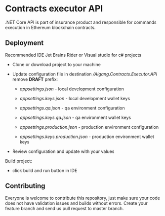 # Contracts executor API

.NET Core API is part of insurance product and responsible for commands execution in Ethereum blockchain contracts.

## Deployment

Recommended IDE Jet Brains Rider or Visual studio for c# projects  

- Clone or download project to your machine
- Update configuration file in destination */Aigang.Contracts.Executor.API* remove **DRAFT** prefix:
  - *appsettings.json* - local development configuration  
  - *appsettings.keys.json* - local development wallet keys  

  - *appsettings.qa.json* - qa environment configuration  
  - *appsettings.keys.qa.json* - qa environment wallet keys  

  - *appsettings.production.json* - production environment configuration  
  - *appsettings.keys.production.json* - production environment wallet keys  

- Review configuration and update with your values  

Build project:  

- click build and run button in IDE


## Contributing

Everyone is welcome to contribute this repository, just make sure your code does not have validation issues and builds without errors. Create your feature branch and send us pull request to master branch.

